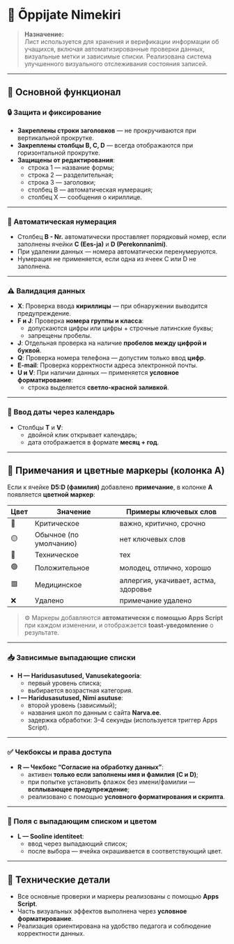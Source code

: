# 🧑 Õppijate Nimekiri

> **Назначение:**  
Лист используется для хранения и верификации информации об учащихся, включая автоматизированные проверки данных, визуальные метки и зависимые списки. Реализована система улучшенного визуального отслеживания состояния записей.

---

## 📌 Основной функционал

### 🔒 Защита и фиксирование
- **Закреплены строки заголовков** — не прокручиваются при вертикальной прокрутке.
- **Закреплены столбцы B, C, D** — всегда отображаются при горизонтальной прокрутке.
- **Защищены от редактирования**:
  - строка 1 — название формы;
  - строка 2 — разделительная;
  - строка 3 — заголовки;
  - столбец B — автоматическая нумерация;
  - столбец X — сообщения о кириллице.

---

### 🔢 Автоматическая нумерация
- Столбец **B - Nr.** автоматически проставляет порядковый номер, если заполнены ячейки **C (Ees-ja)** и **D (Perekonnanimi)**.
- При удалении данных — номера автоматически перенумеруются.
- Нумерация не применяется, если одна из ячеек C или D не заполнена.

---

### ⚠️ Валидация данных

- **X**: Проверка ввода **кириллицы** — при обнаружении выводится предупреждение.
- **F и J**: Проверка **номера группы и класса**:
  - допускаются цифры или цифры + строчные латинские буквы;
  - запрещены пробелы.
- **J**: Отдельная проверка на наличие **пробелов между цифрой и буквой**.
- **Q**: Проверка номера телефона — допустим только ввод **цифр**.
- **E-mail**: Проверка корректности адреса электронной почты.
- **U и V**: При наличии данных — применяется **условное форматирование**:
  - строка выделяется **светло-красной заливкой**.

---

### 📅 Ввод даты через календарь

- Столбцы **T** и **V**:
  - двойной клик открывает календарь;
  - дата отображается в формате **месяц + год**.

---

## 🧠 Примечания и цветные маркеры (колонка A)

Если к ячейке **D5:D (фамилия)** добавлено **примечание**, в колонке **A** появляется **цветной маркер**:

| Цвет | Значение | Примеры ключевых слов |
|------|----------|------------------------|
| 🔴   | Критическое | важно, критично, срочно |
| 🟡   | Обычное (по умолчанию) | нет ключевых слов |
| 🔵   | Техническое | тех |
| 🟢   | Положительное | молодец, отлично, хорошо |
| 🟥   | Медицинское | аллергия, укачивает, астма, здоровье |
| ❌   | Удалено | примечание удалено |

> ⚙️ Маркеры добавляются **автоматически с помощью Apps Script** при каждом изменении, и отображается **toast-уведомление** о результате.

---

### 📥 Зависимые выпадающие списки

- **H — Haridusasutused, Vanusekategooria**:
  - первый уровень списка;
  - выбирается возрастная категория.
- **I — Haridusasutused, Nimi asutuse**:
  - второй уровень (зависимый);
  - названия школ по данным с сайта **Narva.ee**.
  - задержка обработки: 3–4 секунды (используется триггер Apps Script).

---

### ✅ Чекбоксы и права доступа

- **R — Чекбокс “Согласие на обработку данных”**:
  - активен **только если заполнены имя и фамилия (C и D)**;
  - при попытке установить флажок без имени/фамилии — **всплывающее предупреждение**;
  - реализовано с помощью **условного форматирования и скрипта**.

---

### 🎨 Поля с выпадающим списком и цветом

- **L — Sooline identiteet**:
  - ввод через выпадающий список;
  - после выбора — ячейка окрашивается в соответствующий цвет.

---

## 🧩 Технические детали

- Все основные проверки и маркеры реализованы с помощью **Apps Script**.
- Часть визуальных эффектов выполнена через **условное форматирование**.
- Реализация ориентирована на удобство педагога и соблюдение корректности данных.
